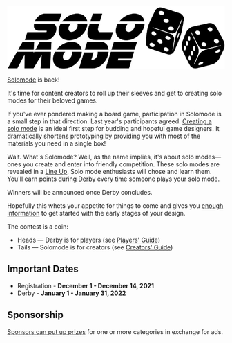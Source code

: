 ![Solomode](./../images/solomode.png)

[Solomode](https://www.boardgamegeek.com/thread/2540440/2020-solomode-design-contest) is back!

It's time for content creators to roll up their sleeves and get to creating solo modes for their beloved games.

If you've ever pondered making a board game, participation in Solomode is a small step in that direction.  Last year's participants agreed.  [Creating a solo mode](./creators-guide.md) is an ideal first step for budding and hopeful game designers.  It dramatically shortens prototyping by providing you with most of the materials you need in a single box!

Wait.  What's Solomode?  Well, as the name implies, it's about solo modes—ones you create and enter into friendly competition.  These solo modes are revealed in a [Line Up](./categories.md).  Solo mode enthusiasts will chose and learn them.  You'll earn points during [Derby](./announcement-derby.md) every time someone plays your solo mode.

Winners will be announced once Derby concludes.

Hopefully this whets your appetite for things to come and gives you [enough information](./creators-guide.md) to get started with the early stages of your design.

The contest is a coin:
* Heads — Derby is for players (see [Players' Guide](./players-guide.md))
* Tails — Solomode is for creators (see [Creators' Guide](./creators-guide.md))

## Important Dates
* Registration - **December 1 - December 14, 2021**
* Derby - **January 1 - January 31, 2022**

## Sponsorship
[Sponsors can put up prizes](./sponsors-guide.md) for one or more categories in exchange for ads.
